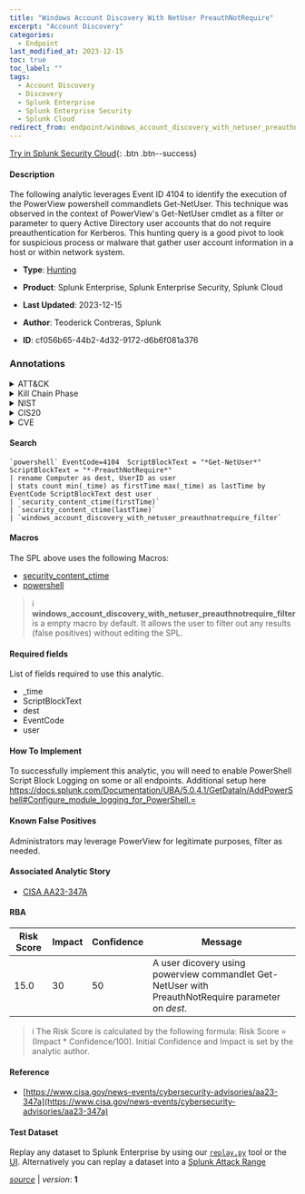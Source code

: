```yaml
---
title: "Windows Account Discovery With NetUser PreauthNotRequire"
excerpt: "Account Discovery"
categories:
  - Endpoint
last_modified_at: 2023-12-15
toc: true
toc_label: ""
tags:
  - Account Discovery
  - Discovery
  - Splunk Enterprise
  - Splunk Enterprise Security
  - Splunk Cloud
redirect_from: endpoint/windows_account_discovery_with_netuser_preauthnotrequire/
---
```




[Try in Splunk Security Cloud](https://www.splunk.com/en_us/cyber-security.html){: .btn .btn--success}

#### Description

The following analytic leverages Event ID 4104 to identify the execution of the PowerView powershell commandlets Get-NetUser. This technique was observed in the context of PowerView&#39;s Get-NetUser cmdlet as a filter or parameter to query Active Directory user accounts that do not require preauthentication for Kerberos. This hunting query is a good pivot to look for suspicious process or malware that gather user account information in a host or within network system.

- **Type**: [Hunting](https://github.com/splunk/security_content/wiki/Detection-Analytic-Types)
- **Product**: Splunk Enterprise, Splunk Enterprise Security, Splunk Cloud

- **Last Updated**: 2023-12-15
- **Author**: Teoderick Contreras, Splunk
- **ID**: cf056b65-44b2-4d32-9172-d6b6f081a376

### Annotations
<details>
  <summary>ATT&CK</summary>

<div markdown="1">

#### [ATT&CK](https://attack.mitre.org/)

| ID          | Technique   | Tactic         |
| ----------- | ----------- |--------------- |
| [T1087](https://attack.mitre.org/techniques/T1087/) | Account Discovery | Discovery |

</div>
</details>


<details>
  <summary>Kill Chain Phase</summary>

<div markdown="1">

* Exploitation


</div>
</details>


<details>
  <summary>NIST</summary>

<div markdown="1">

* DE.AE



</div>
</details>

<details>
  <summary>CIS20</summary>

<div markdown="1">

* CIS 10



</div>
</details>

<details>
  <summary>CVE</summary>

<div markdown="1">


</div>
</details>


#### Search

```
`powershell` EventCode=4104  ScriptBlockText = "*Get-NetUser*" ScriptBlockText = "*-PreauthNotRequire*" 
| rename Computer as dest, UserID as user 
| stats count min(_time) as firstTime max(_time) as lastTime by EventCode ScriptBlockText dest user 
| `security_content_ctime(firstTime)` 
| `security_content_ctime(lastTime)` 
| `windows_account_discovery_with_netuser_preauthnotrequire_filter`
```

#### Macros
The SPL above uses the following Macros:
* [security_content_ctime](https://github.com/splunk/security_content/blob/develop/macros/security_content_ctime.yml)
* [powershell](https://github.com/splunk/security_content/blob/develop/macros/powershell.yml)

> :information_source:
> **windows_account_discovery_with_netuser_preauthnotrequire_filter** is a empty macro by default. It allows the user to filter out any results (false positives) without editing the SPL.



#### Required fields
List of fields required to use this analytic.
* _time
* ScriptBlockText
* dest
* EventCode
* user



#### How To Implement
To successfully implement this analytic, you will need to enable PowerShell Script Block Logging on some or all endpoints. Additional setup here https://docs.splunk.com/Documentation/UBA/5.0.4.1/GetDataIn/AddPowerShell#Configure_module_logging_for_PowerShell.=
#### Known False Positives
Administrators may leverage PowerView for legitimate purposes, filter as needed.

#### Associated Analytic Story
* [CISA AA23-347A](/stories/cisa_aa23-347a)




#### RBA

| Risk Score  | Impact      | Confidence   | Message      |
| ----------- | ----------- |--------------|--------------|
| 15.0 | 30 | 50 | A user dicovery using powerview commandlet Get-NetUser with PreauthNotRequire parameter on $dest$. |


> :information_source:
> The Risk Score is calculated by the following formula: Risk Score = (Impact * Confidence/100). Initial Confidence and Impact is set by the analytic author.


#### Reference

* [https://www.cisa.gov/news-events/cybersecurity-advisories/aa23-347a](https://www.cisa.gov/news-events/cybersecurity-advisories/aa23-347a)



#### Test Dataset
Replay any dataset to Splunk Enterprise by using our [`replay.py`](https://github.com/splunk/attack_data#using-replaypy) tool or the [UI](https://github.com/splunk/attack_data#using-ui).
Alternatively you can replay a dataset into a [Splunk Attack Range](https://github.com/splunk/attack_range#replay-dumps-into-attack-range-splunk-server)




[*source*](https://github.com/splunk/security_content/tree/develop/detections/endpoint/windows_account_discovery_with_netuser_preauthnotrequire.yml) \| *version*: **1**